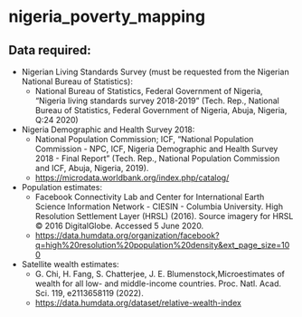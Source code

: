 # nigeria_poverty_mapping
## Data required:
* Nigerian Living Standards Survey (must be requested from the Nigerian National Bureau of Statistics):
  * National Bureau of Statistics, Federal Government of Nigeria, “Nigeria living standards survey
2018-2019” (Tech. Rep., National Bureau of Statistics, Federal Government of Nigeria, Abuja, Nigeria, Q:24 2020)
* Nigeria Demographic and Health Survey 2018:
  * National Population Commission; ICF, “National Population Commission - NPC, ICF, Nigeria
  Demographic and Health Survey 2018 - Final Report” (Tech. Rep., National Population Commission
  and ICF, Abuja, Nigeria, 2019).
  * https://microdata.worldbank.org/index.php/catalog/
* Population estimates:
  * Facebook Connectivity Lab and Center for International Earth Science Information Network - CIESIN - Columbia University. High Resolution Settlement Layer (HRSL) (2016). Source imagery for HRSL © 2016 DigitalGlobe. Accessed 5 June 2020.
  * https://data.humdata.org/organization/facebook?q=high%20resolution%20population%20density&ext_page_size=100
* Satellite wealth estimates:
  * G. Chi, H. Fang, S. Chatterjee, J. E. Blumenstock,Microestimates of wealth for all low- and
middle-income countries. Proc. Natl. Acad. Sci. 119, e2113658119 (2022).
  * https://data.humdata.org/dataset/relative-wealth-index
